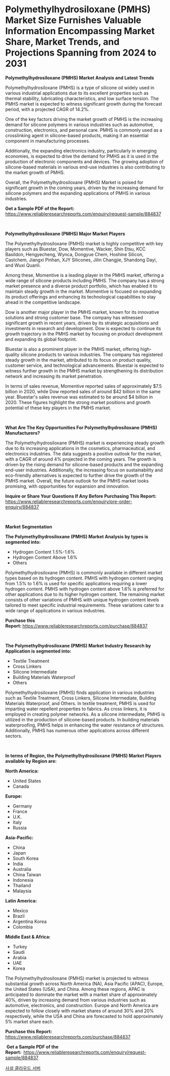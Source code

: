 <p><h1>Polymethylhydrosiloxane (PMHS) Market Size Furnishes Valuable Information Encompassing Market Share, Market Trends, and Projections Spanning from 2024 to 2031</h1></p><p><strong>Polymethylhydrosiloxane (PMHS) Market Analysis and Latest Trends</strong></p>
<p><p>Polymethylhydrosiloxane (PMHS) is a type of silicone oil widely used in various industrial applications due to its excellent properties such as thermal stability, lubricating characteristics, and low surface tension. The PMHS market is expected to witness significant growth during the forecast period, with a projected CAGR of 14.2%.</p><p>One of the key factors driving the market growth of PMHS is the increasing demand for silicone polymers in various industries such as automotive, construction, electronics, and personal care. PMHS is commonly used as a crosslinking agent in silicone-based products, making it an essential component in manufacturing processes.</p><p>Additionally, the expanding electronics industry, particularly in emerging economies, is expected to drive the demand for PMHS as it is used in the production of electronic components and devices. The growing adoption of silicone-based materials in various end-use industries is also contributing to the market growth of PMHS.</p><p>Overall, the Polymethylhydrosiloxane (PMHS) Market is poised for significant growth in the coming years, driven by the increasing demand for silicone polymers and the expanding applications of PMHS in various industries.</p></p>
<p><strong>Get a Sample PDF of the Report:&nbsp;</strong> <a href="https://www.reliableresearchreports.com/enquiry/request-sample/884837">https://www.reliableresearchreports.com/enquiry/request-sample/884837</a></p>
<p>&nbsp;</p>
<p><strong>Polymethylhydrosiloxane (PMHS) Major Market Players</strong></p>
<p><p>The Polymethylhydrosiloxane (PMHS) market is highly competitive with key players such as Bluestar, Dow, Momentive, Wacker, Shin Etsu, KCC Basildon, Hengyecheng, Wynca, Dongyue Chem, Hoshine Silicon, Castchem, Jiangxi Pinhan, XJY Silicones, Jilin Changjie, Shandong Dayi, and Wuxi Quanli. </p><p>Among these, Momentive is a leading player in the PMHS market, offering a wide range of silicone products including PMHS. The company has a strong market presence and a diverse product portfolio, which has enabled it to maintain steady growth in the market. Momentive is focused on expanding its product offerings and enhancing its technological capabilities to stay ahead in the competitive landscape.</p><p>Dow is another major player in the PMHS market, known for its innovative solutions and strong customer base. The company has witnessed significant growth in recent years, driven by its strategic acquisitions and investments in research and development. Dow is expected to continue its growth trajectory in the PMHS market by focusing on product development and expanding its global footprint.</p><p>Bluestar is also a prominent player in the PMHS market, offering high-quality silicone products to various industries. The company has registered steady growth in the market, attributed to its focus on product quality, customer service, and technological advancements. Bluestar is expected to witness further growth in the PMHS market by strengthening its distribution network and increasing its market penetration.</p><p>In terms of sales revenue, Momentive reported sales of approximately $7.5 billion in 2020, while Dow reported sales of around $42 billion in the same year. Bluestar's sales revenue was estimated to be around $4 billion in 2020. These figures highlight the strong market positions and growth potential of these key players in the PMHS market.</p></p>
<p>&nbsp;</p>
<p><strong>What Are The Key Opportunities For Polymethylhydrosiloxane (PMHS) Manufacturers?</strong></p>
<p><p>The Polymethylhydrosiloxane (PMHS) market is experiencing steady growth due to its increasing applications in the cosmetics, pharmaceutical, and electronics industries. The data suggests a positive outlook for the market, with a CAGR of around 4% projected in the coming years. The growth is driven by the rising demand for silicone-based products and the expanding end-user industries. Additionally, the increasing focus on sustainability and eco-friendly alternatives is expected to further drive the growth of the PMHS market. Overall, the future outlook for the PMHS market looks promising, with opportunities for expansion and innovation.</p></p>
<p><strong>Inquire or Share Your Questions If Any Before Purchasing This Report:</strong> <a href="https://www.reliableresearchreports.com/enquiry/pre-order-enquiry/884837">https://www.reliableresearchreports.com/enquiry/pre-order-enquiry/884837</a></p>
<p>&nbsp;</p>
<p><strong>Market Segmentation</strong></p>
<p><strong>The Polymethylhydrosiloxane (PMHS) Market Analysis by types is segmented into:</strong></p>
<p><ul><li>Hydrogen Content 1.5%-1.6%</li><li>Hydrogen Content Above 1.6%</li><li>Others</li></ul></p>
<p><p>Polymethylhydrosiloxane (PMHS) is commonly available in different market types based on its hydrogen content. PMHS with hydrogen content ranging from 1.5% to 1.6% is used for specific applications requiring a lower hydrogen content. PMHS with hydrogen content above 1.6% is preferred for other applications due to its higher hydrogen content. The remaining market consists of other variations of PMHS with unique hydrogen content levels tailored to meet specific industrial requirements. These variations cater to a wide range of applications in various industries.</p></p>
<p><strong>Purchase this Report:&nbsp;</strong><a href="https://www.reliableresearchreports.com/purchase/884837">https://www.reliableresearchreports.com/purchase/884837</a></p>
<p>&nbsp;</p>
<p><strong>The Polymethylhydrosiloxane (PMHS) Market Industry Research by Application is segmented into:</strong></p>
<p><ul><li>Textile Treatment</li><li>Cross Linkers</li><li>Silicone Intermediate</li><li>Building Materials Waterproof</li><li>Others</li></ul></p>
<p><p>Polymethylhydrosiloxane (PMHS) finds application in various industries such as Textile Treatment, Cross Linkers, Silicone Intermediate, Building Materials Waterproof, and Others. In textile treatment, PMHS is used for imparting water repellent properties to fabrics. As cross linkers, it is employed in creating polymer networks. As a silicone intermediate, PMHS is utilized in the production of silicone-based products. In building materials waterproofing, PMHS helps in enhancing the water resistance of structures. Additionally, PMHS has numerous other applications across different sectors.</p></p>
<p>&nbsp;</p>
<p><strong>In terms of Region, the Polymethylhydrosiloxane (PMHS) Market Players available by Region are:</strong></p>
<p>
    <p> <strong> North America: </strong>
        <ul>
            <li>United States</li>
            <li>Canada</li>
        </ul>
        </p> 
    <p> <strong> Europe: </strong>
        <ul>
            <li>Germany</li>
            <li>France</li>
            <li>U.K.</li>
            <li>Italy</li>
            <li>Russia</li>
        </ul>
        </p> 
    <p> <strong> Asia-Pacific: </strong>
        <ul>
            <li>China</li>
            <li>Japan</li>
            <li>South Korea</li>
            <li>India</li>
            <li>Australia</li>
            <li>China Taiwan</li>
            <li>Indonesia</li>
            <li>Thailand</li>
            <li>Malaysia</li>
        </ul>
        </p> 
    <p> <strong> Latin America: </strong>
        <ul>
            <li>Mexico</li>
            <li>Brazil</li>
            <li>Argentina Korea</li>
            <li>Colombia</li>
        </ul>
        </p> 
    <p> <strong> Middle East & Africa: </strong>
        <ul>
            <li>Turkey</li>
            <li>Saudi</li>
            <li>Arabia</li>
            <li>UAE</li>
            <li>Korea</li>
        </ul>
    </p>
    </p>
<p><p>The Polymethylhydrosiloxane (PMHS) market is projected to witness substantial growth across North America (NA), Asia Pacific (APAC), Europe, the United States (USA), and China. Among these regions, APAC is anticipated to dominate the market with a market share of approximately 40%, driven by increasing demand from various industries such as automotive, electronics, and construction. Europe and North America are expected to follow closely with market shares of around 30% and 20% respectively, while the USA and China are forecasted to hold approximately 5% market share each.</p></p>
<p><strong>Purchase this Report: </strong><a href="https://www.reliableresearchreports.com/purchase/884837">https://www.reliableresearchreports.com/purchase/884837</a></p>
<p>&nbsp;<strong>Get a Sample PDF of the Report:&nbsp;&nbsp;</strong><a href="https://www.reliableresearchreports.com/enquiry/request-sample/884837">https://www.reliableresearchreports.com/enquiry/request-sample/884837</a></p>
<p><strong></strong></p>
<p><p><a href="https://github.com/qpfbabw35734906/Market-Research-Report-List-1/blob/main/4561391194526.md">사설 클라우드 서버</a></p></p>